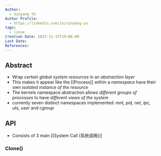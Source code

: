 ```yaml
---
Author:
  - Xinyang YU
Author Profile:
  - https://linkedin.com/in/xinyang-yu
tags:
  - linux
Creation Date: 2023-11-13T19:06:00
Last Date: 
References:
---
```

## Abstract
- Wrap *certain global system resources* in an *abstraction layer*
- This makes it appear like the [[Process]] within a *namespace* have their own *isolated instance of the resource*
- The kernels namespace abstraction allows *different groups of processes* to have *different views of the system*
- currently seven distinct namespaces implemented: _mnt, pid, net, ipc, uts, user_ and _cgroup_


## API
- Consists of 3 main [[System Call (系统调用)]]
### Clone()